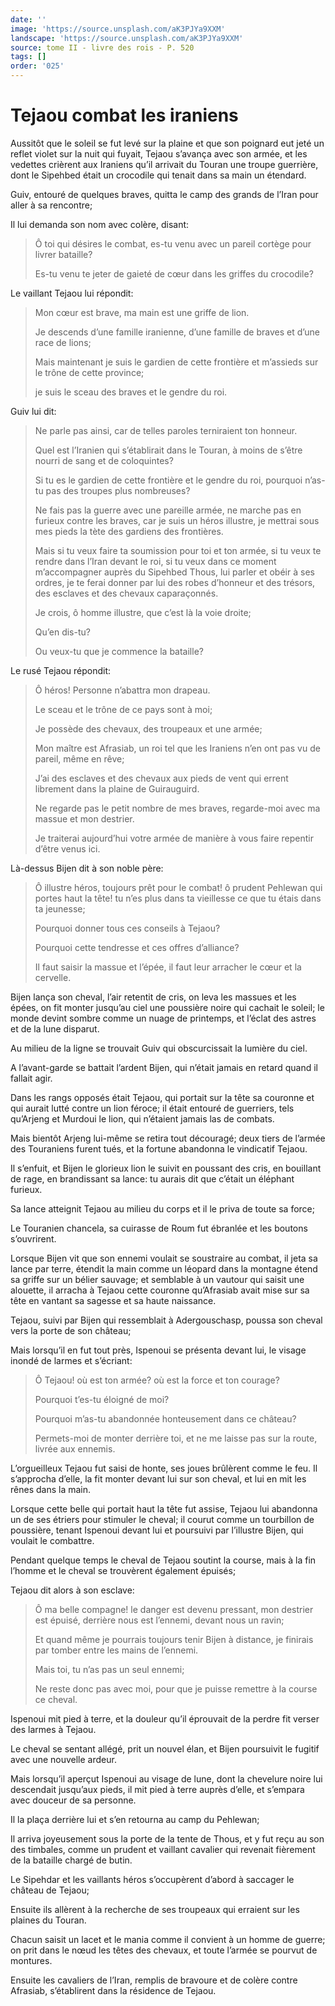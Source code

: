 ```yaml
---
date: ''
image: 'https://source.unsplash.com/aK3PJYa9XXM'
landscape: 'https://source.unsplash.com/aK3PJYa9XXM'
source: tome II - livre des rois - P. 520
tags: []
order: '025'
---
```


# Tejaou combat les iraniens

Aussitôt que le soleil se fut levé sur la plaine et que son poignard eut jeté un reflet violet sur la nuit qui fuyait, Tejaou s’avança avec son armée, et les vedettes crièrent aux Iraniens qu’il arrivait du Touran une troupe guerrière, dont le Sipehbed était un crocodile qui tenait dans sa main un étendard.

Guiv, entouré de quelques braves, quitta le camp des grands de l’Iran pour aller à sa rencontre;

Il lui demanda son nom avec colère, disant:

> Ô toi qui désires le combat, es-tu venu avec un pareil cortège pour livrer bataille?
>
> Es-tu venu te jeter de gaieté de cœur dans les griffes du crocodile?

Le vaillant Tejaou lui répondit:

> Mon cœur est brave, ma main est une griffe de lion.
>
> Je descends d’une famille iranienne, d’une famille de braves et d’une race de lions;
>
> Mais maintenant je suis le gardien de cette frontière et m’assieds sur le trône de cette province;
>
> je suis le sceau des braves et le gendre du roi.

Guiv lui dit:

> Ne parle pas ainsi, car de telles paroles terniraient ton honneur.
>
> Quel est l’Iranien qui s’établirait dans le Touran, à moins de s’être nourri de sang et de coloquintes?
>
> Si tu es le gardien de cette frontière et le gendre du roi, pourquoi n’as-tu pas des troupes plus nombreuses?
>
> Ne fais pas la guerre avec une pareille armée, ne marche pas en furieux contre les braves, car je suis un héros illustre, je mettrai sous mes pieds la tète des gardiens des frontières.
>
> Mais si tu veux faire ta soumission pour toi et ton armée, si tu veux te rendre dans l’Iran devant le roi, si tu veux dans ce moment m’accompagner auprès du Sipehbed Thous, lui parler et obéir à ses ordres, je te ferai donner par lui des robes d’honneur et des trésors, des esclaves et des chevaux caparaçonnés.
>
> Je crois, ô homme illustre, que c’est là la voie droite;
>
> Qu’en dis-tu?
>
> Ou veux-tu que je commence la bataille?

Le rusé Tejaou répondit:

> Ô héros! Personne n’abattra mon drapeau.
>
> Le sceau et le trône de ce pays sont à moi;
>
> Je possède des chevaux, des troupeaux et une armée;
>
> Mon maître est Afrasiab, un roi tel que les Iraniens n’en ont pas vu de pareil, même en rêve;
>
> J’ai des esclaves et des chevaux aux pieds de vent qui errent librement dans la plaine de Guirauguird.
>
> Ne regarde pas le petit nombre de mes braves, regarde-moi avec ma massue et mon destrier.
>
> Je traiterai aujourd’hui votre armée de manière à vous faire repentir d’être venus ici.

Là-dessus Bijen dit à son noble père:

> Ô illustre héros, toujours prêt pour le combat! ô prudent Pehlewan qui portes haut la tête! tu n’es plus dans ta vieillesse ce que tu étais dans ta jeunesse;
>
> Pourquoi donner tous ces conseils à Tejaou?
>
> Pourquoi cette tendresse et ces offres d’alliance?
>
> Il faut saisir la massue et l’épée, il faut leur arracher le cœur et la cervelle.

Bijen lança son cheval, l’air retentit de cris, on leva les massues et les épées, on fit monter jusqu’au ciel une poussière noire qui cachait le soleil; le monde devint sombre comme un nuage de printemps, et l’éclat des astres et de la lune disparut.

Au milieu de la ligne se trouvait Guiv qui obscurcissait la lumière du ciel.

A l’avant-garde se battait l’ardent Bijen, qui n’était jamais en retard quand il fallait agir.

Dans les rangs opposés était Tejaou, qui portait sur la tête sa couronne et qui aurait lutté contre un lion féroce; il était entouré de guerriers, tels qu’Arjeng et Murdoui le lion, qui n’étaient jamais las de combats.

Mais bientôt Arjeng lui-même se retira tout découragé; deux tiers de l’armée des Touraniens furent tués, et la fortune abandonna le vindicatif Tejaou.

Il s’enfuit, et Bijen le glorieux lion le suivit en poussant des cris, en bouillant de rage, en brandissant sa lance: tu aurais dit que c’était un éléphant furieux.

Sa lance atteignit Tejaou au milieu du corps et il le priva de toute sa force;

Le Touranien chancela, sa cuirasse de Roum fut ébranlée et les boutons s’ouvrirent.

Lorsque Bijen vit que son ennemi voulait se soustraire au combat, il jeta sa lance par terre, étendit la main comme un léopard dans la montagne étend sa griffe sur un bélier sauvage; et semblable à un vautour qui saisit une alouette, il arracha à Tejaou cette couronne qu’Afrasiab avait mise sur sa tête en vantant sa sagesse et sa haute naissance.

Tejaou, suivi par Bijen qui ressemblait à Adergouschasp, poussa son cheval vers la porte de son château;

Mais lorsqu’il en fut tout près, Ispenoui se présenta devant lui, le visage inondé de larmes et s’écriant:

> Ô Tejaou! où est ton armée? où est la force et ton courage?
>
> Pourquoi t’es-tu éloigné de moi?
>
> Pourquoi m’as-tu abandonnée honteusement dans ce château?
>
> Permets-moi de monter derrière toi, et ne me laisse pas sur la route, livrée aux ennemis.

L’orgueilleux Tejaou fut saisi de honte, ses joues brûlèrent comme le feu. Il s’approcha d’elle, la fit monter devant lui sur son cheval, et lui en mit les rênes dans la main.

Lorsque cette belle qui portait haut la tête fut assise, Tejaou lui abandonna un de ses étriers pour stimuler le cheval; il courut comme un tourbillon de poussière, tenant Ispenoui devant lui et poursuivi par l’illustre Bijen, qui voulait le combattre.

Pendant quelque temps le cheval de Tejaou soutint la course, mais à la fin l’homme et le cheval se trouvèrent également épuisés;

Tejaou dit alors à son esclave:

> Ô ma belle compagne! le danger est devenu pressant, mon destrier est épuisé, derrière nous est l’ennemi, devant nous un ravin;
>
> Et quand même je pourrais toujours tenir Bijen à distance, je finirais par tomber entre les mains de l’ennemi.
>
> Mais toi, tu n’as pas un seul ennemi;
>
> Ne reste donc pas avec moi, pour que je puisse remettre à la course ce cheval.

Ispenoui mit pied à terre, et la douleur qu’il éprouvait de la perdre fit verser des larmes à Tejaou.

Le cheval se sentant allégé, prit un nouvel élan, et Bijen poursuivit le fugitif avec une nouvelle ardeur.

Mais lorsqu’il aperçut Ispenoui au visage de lune, dont la chevelure noire lui descendait jusqu’aux pieds, il mit pied à terre auprès d’elle, et s’empara avec douceur de sa personne.

Il la plaça derrière lui et s’en retourna au camp du Pehlewan;

Il arriva joyeusement sous la porte de la tente de Thous, et y fut reçu au son des timbales, comme un prudent et vaillant cavalier qui revenait fièrement de la bataille chargé de butin.

Le Sipehdar et les vaillants héros s’occupèrent d’abord à saccager le château de Tejaou;

Ensuite ils allèrent à la recherche de ses troupeaux qui erraient sur les plaines du Touran.

Chacun saisit un lacet et le mania comme il convient à un homme de guerre; on prit dans le nœud les têtes des chevaux, et toute l’armée se pourvut de montures.

Ensuite les cavaliers de l’Iran, remplis de bravoure et de colère contre Afrasiab, s’établirent dans la résidence de Tejaou.

